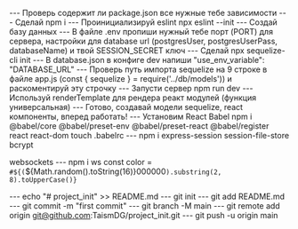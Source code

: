 --- Проверь содержит ли package.json все нужные тебе зависимости
--- Сделай npm i
--- Проинициализируй eslint npx eslint --init
--- Создай базу данных
--- В файле .env пропиши нужный тебе порт (PORT) для сервера, настройки для database url (postgresUser, postgresUserPass, databaseName) и твой SESSION_SECRET ключ
--- Сделай npx sequelize-cli init
--- В database.json в конфиге dev напиши "use_env_variable": "DATABASE_URL"
--- Проверь путь импорта sequelize на 9 строке в файле app.js (const { sequelize } = require('../db/models')) и раскоментируй эту строчку
--- Запусти сервер npm run dev
--- Используй renderTemplate для рендера реакт модулей (функция универсальная)
--- Готово, создавай модели sequelize, react компоненты, вперед работать!
--- Установим React Babel
   npm i @babel/core @babel/preset-env @babel/preset-react @babel/register react react-dom
   touch .babelrc
--- npm i express-session session-file-store bcrypt

websockets
--- npm i ws
 const color = `#${(`${Math.random().toString(16)}000000`).substring(2, 8).toUpperCase()}`













--- echo "# project_init" >> README.md
--- git init
--- git add README.md
--- git commit -m "first commit"
--- git branch -M main
--- git remote add origin git@github.com:TaismDG/project_init.git
--- git push -u origin main
